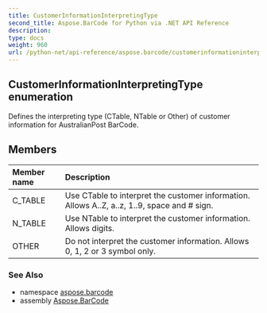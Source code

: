 ```yaml
---
title: CustomerInformationInterpretingType
second_title: Aspose.BarCode for Python via .NET API Reference
description: 
type: docs
weight: 960
url: /python-net/api-reference/aspose.barcode/customerinformationinterpretingtype/
---
```


## CustomerInformationInterpretingType enumeration

Defines the interpreting type (CTable, NTable or Other) of customer information for AustralianPost BarCode.

## Members
| Member name | Description |
| :- | :- |
|C_TABLE|Use CTable to interpret the customer information. Allows A..Z, a..z, 1..9, space and # sign.|
|N_TABLE|Use NTable to interpret the customer information. Allows digits.|
|OTHER|Do not interpret the customer information. Allows 0, 1, 2 or 3 symbol only.|

### See Also

* namespace [aspose.barcode](/barcode/python-net/api-reference/aspose.barcode/)
* assembly [Aspose.BarCode](/barcode/python-net/api-reference/)


